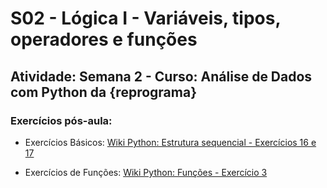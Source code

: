 # S02 - Lógica I - Variáveis, tipos, operadores e funções

## Atividade: Semana 2 - Curso: Análise de Dados com Python da {reprograma}

### Exercícios pós-aula:
- Exercícios Básicos: [Wiki Python: Estrutura sequencial - Exercícios 16 e 17](https://wiki.python.org.br/EstruturaSequencial)

- Exercícios de Funções: [Wiki Python: Funções - Exercício 3](https://wiki.python.org.br/ExerciciosFuncoes)
